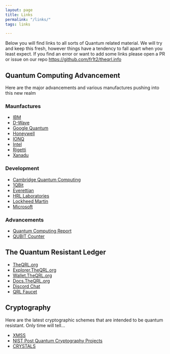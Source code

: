 ```yaml
---
layout: page
title: Links
permalink: "/links/"
tags: links

---
```


Below you will find links to all sorts of Quantum related material. We will try and keep this fresh, however things have a tendency to fall apart when you least expect. If you find an error or want to add some links please open a PR or issue on our repo https://github.com/fr1t2/theqrl.info

## Quantum Computing Advancement

Here are the major advancements and various manufactures pushing into this new realm

### Maunfactures

* [IBM](https://www.research.ibm.com/ibm-q/)
* [D-Wave](https://www.dwavesys.com/)
* [Google Quantum](https://ai.google/research/teams/applied-science/quantum-ai/)
* [Honeywell](https://www.honeywell.com/quantumsolutions)
* [IONQ](https://ionq.co/)
* [Intel](https://newsroom.intel.com/press-kits/quantum-computing/)
* [Rigetti](https://www.rigetti.com/)
* [Xanadu](https://www.xanadu.ai/)

### Development

* [Cambridge Quantum Computing](https://cambridgequantum.com/)
* [1QBit](https://en.wikipedia.org/wiki/1QBit)
* [Everettian](https://www.everettian.com/)
* [HRL Laboratories](http://www.hrl.com/tag/quantum-computation)
* [Lockheed Martin](https://www.lockheedmartin.ca/ca/what-we-do/emerging-technologies/quantum-computing.html)
* [Microsoft](https://www.microsoft.com/en-us/quantum/)


### Advancements

* [Quantum Computing Report](https://quantumcomputingreport.com/scorecards/qubit-count/)
* [QUBIT Counter](http://www.qubitcounter.com/)

##  The Quantum Resistant Ledger

* [TheQRL.org](https://theqrl.org)
* [Explorer.TheQRL.org](https://explorer.theqrl.org)
* [Wallet.TheQRL.org](https://wallet.theqrl.org)
* [Docs.TheQRL.org](https://doce.theqrl.org)
* [Discord Chat](https://discord.gg/punXRMM)
* [QRL Faucet](https://faucet.qrl.tips)

## Cryptography

Here are the latest cryptographic schemes that are intended to be quantum resistant. Only time will tell...

* [XMSS](https://tools.ietf.org/html/rfc8391)
* [NIST Post Quantum Cryptography Projects](https://csrc.nist.gov/projects/post-quantum-cryptography)
* [CRYSTALS](https://pq-crystals.org/)


